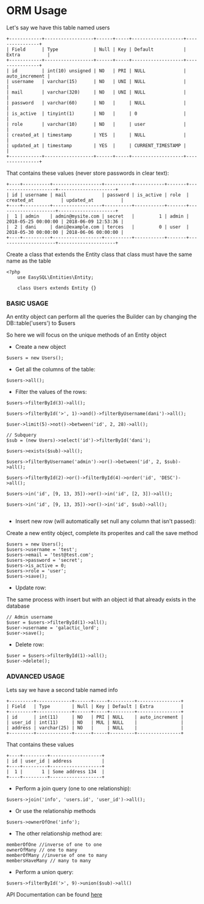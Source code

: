 # ORM Usage

Let's say we have this table named users
```
+------------+------------------+------+-----+-------------------+----------------+
| Field      | Type             | Null | Key | Default           | Extra          |
+------------+------------------+------+-----+-------------------+----------------+
| id         | int(10) unsigned | NO   | PRI | NULL              | auto_increment |
| username   | varchar(15)      | NO   | UNI | NULL              |                |
| mail       | varchar(320)     | NO   | UNI | NULL              |                |
| password   | varchar(60)      | NO   |     | NULL              |                |
| is_active  | tinyint(1)       | NO   |     | 0                 |                |
| role       | varchar(10)      | NO   |     | user              |                |
| created_at | timestamp        | YES  |     | NULL              |                |
| updated_at | timestamp        | YES  |     | CURRENT_TIMESTAMP |                |
+------------+------------------+------+-----+-------------------+----------------+
```
That contains these values (never store passwords in clear text):
```
+----+----------+------------------+----------+-----------+-------+---------------------+---------------------+
| id | username | mail             | password | is_active | role  | created_at          | updated_at          |
+----+----------+------------------+----------+-----------+-------+---------------------+---------------------+
|  1 | admin    | admin@mysite.com | secret   |         1 | admin | 2018-05-25 00:00:00 | 2018-06-09 12:53:36 |
|  2 | dani     | dani@example.com | terces   |         0 | user  | 2018-05-30 00:00:00 | 2018-06-06 00:00:00 |
+----+----------+------------------+----------+-----------+-------+---------------------+---------------------+
```

Create a class that extends the Entity class that class must have the same name as the table

```
<?php
	use EasySQL\Entities\Entity;

	class Users extends Entity {}
```

### BASIC USAGE

An entity object can perform all the queries the Builder can by changing the DB::table('users') to $users

So here we will focus on the unique methods of an Entity object

- Create a new object

```
$users = new Users();
```

- Get all the columns of the table:

```
$users->all();
```

- Filter the values of the rows:

```
$users->filterById(3)->all();

$users->filterById('>', 1)->and()->filterByUsername(dani')->all();

$user->limit(5)->not()->between('id', 2, 28)->all();

// Subquery
$sub = (new Users)->select('id')->filterById('dani');

$users->exists($sub)->all();

$users->filterByUsername('admin')->or()->between('id', 2, $sub)->all();

$users->filterById(2)->or()->filterById(4)->order('id', 'DESC')->all();

$users->in('id', [9, 13, 35])->or()->in('id', [2, 3])->all();

$users->in('id', [9, 13, 35])->or()->in('id', $sub)->all();


```

- Insert new row (will automatically set null any column that isn't passed):

Create a new entity object, complete its properites and call the save method

```
$users = new Users();
$users->username = 'test';
$users->email = 'test@test.com';
$users->password = 'secret';
$users->is_active = 0;
$users->role = 'user';
$users->save();
```

- Update row:

The same process with insert but with an object id that already exists in the database

```
// Admin username
$user = $users->filterById(1)->all();
$user->username = 'galactic_lord';
$user->save();
```

- Delete row:

```
$user = $users->filterById(1)->all();
$user->delete();
```


### ADVANCED USAGE


Lets say we have a second table named info
```
+---------+-------------+------+-----+---------+----------------+
| Field   | Type        | Null | Key | Default | Extra          |
+---------+-------------+------+-----+---------+----------------+
| id      | int(11)     | NO   | PRI | NULL    | auto_increment |
| user_id | int(11)     | NO   | MUL | NULL    |                |
| address | varchar(25) | NO   |     | NULL    |                |
+---------+-------------+------+-----+---------+----------------+
```
That contains these values 
```
+----+---------+-------------------+
| id | user_id | address           |
+----+---------+-------------------+
|  1 |       1 | Some address 134  |
+----+---------+-------------------+
```

- Perform a join query (one to one relationship):

```
$users->join('info', 'users.id', 'user_id')->all();
```

- Or use the relationship methods

```
$users->ownerOfOne('info');
```

- The other relationship method are:

```
memberOfOne //inverse of one to one
ownerOfMany // one to many
memberOfMany //inverse of one to many
membersHaveMany // many to many
```

- Perform a union query:

```
$users->filterById('>', 9)->union($sub)->all()
```

API Documentation can be found [here](../../../)